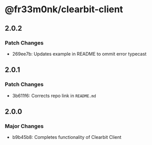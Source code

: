 # @fr33m0nk/clearbit-client

## 2.0.2

### Patch Changes

- 269ee7b: Updates example in README to ommit error typecast

## 2.0.1

### Patch Changes

- 3b611f6: Corrects repo link in `README.md`

## 2.0.0

### Major Changes

- b9b45b8: Completes functionality of Clearbit Client
